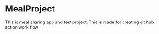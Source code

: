 # MealProject
This is meal sharing app and test project. This is made for creating git hub action work flow
